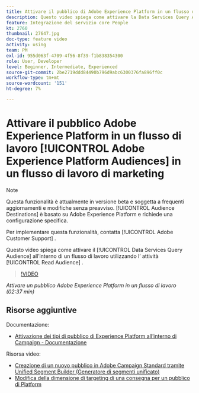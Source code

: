 ```yaml
---
title: Attivare il pubblico di Adobe Experience Platform in un flusso di lavoro
description: Questo video spiega come attivare la Data Services Query Audience all’interno di un flusso di lavoro utilizzando l’attività "Read audience" (Leggi pubblico).
feature: Integrazione del servizio core People
kt: 2760
thumbnail: 27647.jpg
doc-type: feature video
activity: using
team: PM
exl-id: 955d063f-4709-4f56-8f39-f1b838354300
role: User, Developer
level: Beginner, Intermediate, Experienced
source-git-commit: 2be2719ddd84490b796d9abc6300376fa896ff0c
workflow-type: tm+mt
source-wordcount: '151'
ht-degree: 7%

---
```


# Attivare il pubblico Adobe Experience Platform in un flusso di lavoro [!UICONTROL Adobe Experience Platform Audiences] in un flusso di lavoro di marketing

>[!NOTE]
>
>Questa funzionalità è attualmente in versione beta e soggetta a frequenti aggiornamenti e modifiche senza preavviso. [!UICONTROL Audience Destinations] è basato su Adobe Experience Platform e richiede una configurazione specifica.
>
>Per implementare questa funzionalità, contatta [!UICONTROL Adobe Customer Support] .

Questo video spiega come attivare il [!UICONTROL Data Services Query Audience] all’interno di un flusso di lavoro utilizzando l’ attività [!UICONTROL Read Audience] .

>[!VIDEO](https://video.tv.adobe.com/v/27647?quality=12)

*Attivare un pubblico Adobe Experience Platform in un flusso di lavoro (02:37 min)*

## Risorse aggiuntive

Documentazione:

* [Attivazione dei tipi di pubblico di Experience Platform all’interno di Campaign - Documentazione](https://docs.adobe.com/content/help/en/campaign-standard/using/profiles-and-audiences/working-with-adobe-experience-platform/aep-about-audience-destinations-service.html)

Risorsa video:

* [Creazione di un nuovo pubblico in Adobe Campaign Standard tramite Unified Segment Builder (Generatore di segmenti unificato)](/help/profiles-and-audiences/audience-destinations/creating-audiences-using-segment-builder.md)
* [Modifica della dimensione di targeting di una consegna per un pubblico di Platform](/help/profiles-and-audiences/audience-destinations/changing-targeting-dimension.md)
